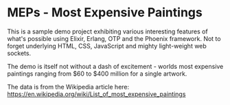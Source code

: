 # MEPs - Most Expensive Paintings

This is a sample demo project exhibiting various interesting features of what's possible using Elixir, Erlang, OTP and the Phoenix framework. Not to forget underlying HTML, CSS, JavaScript and mighty light-weight web sockets.

The demo is itself not without a dash of excitement - worlds most expensive paintings ranging from $60 to $400 million for a single artwork.
 
The data is from the Wikipedia article here:
https://en.wikipedia.org/wiki/List_of_most_expensive_paintings


